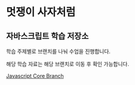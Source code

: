 # 멋쟁이 사자처럼
## 자바스크립트 학습 저장소

학습 주제별로 브랜치를 나눠 수업을 진행합니다. 

해당 학습 자료는 해당 브랜치로 이동 후 확인 가능합니다. 

[Javascript Core Branch](https://www.naver.com)
